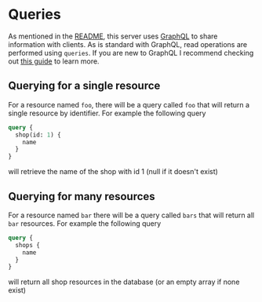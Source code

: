 # Queries

As mentioned in the [README](./README.md), this server uses [GraphQL](https://graphql.org) to share information with clients. As is standard with GraphQL, read operations are performed using `queries`. If you are new to GraphQL I recommend checking out [this guide](https://graphql.org/learn/queries/) to learn more.

## Querying for a single resource

For a resource named `foo`, there will be a query called `foo` that will return a single resource by identifier. For example the following query

```graphql
query {
  shop(id: 1) {
    name
  }
}
```

will retrieve the name of the shop with id 1 (null if it doesn't exist)

## Querying for many resources

For a resource named `bar` there will be a query called `bars` that will return all `bar` resources. For example the following query

```graphql
query {
  shops {
    name
  }
}
```

will return all shop resources in the database (or an empty array if none exist)
